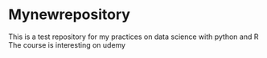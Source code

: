 # Mynewrepository
This is a test repository for my practices on data science with python and R
The course is interesting on udemy
